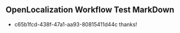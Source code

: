 ## OpenLocalization Workflow Test MarkDown

* c65b1fcd-438f-47a1-aa93-80815411d44c 
thanks!



<!--HONumber=Feb16_HO3-->
